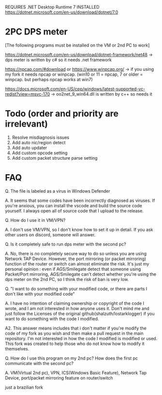 REQUIRES .NET Desktop Runtime 7 INSTALLED
https://dotnet.microsoft.com/en-us/download/dotnet/7.0

# 2PC DPS meter
[The following programs must be installed on the VM or 2nd PC to work]

https://dotnet.microsoft.com/en-us/download/dotnet-framework/net48
-> dps meter is written by c# so it needs .net framework

https://npcap.com/#download or https://www.winpcap.org/
-> if you using my fork it needs npcap or winpcap. (win10 or 11 = npcap, 7 or older = winpcap. but perhaps npcap works at win7)

https://docs.microsoft.com/en-US/cpp/windows/latest-supported-vc-redist?view=msvc-170
-> oo2net_9_win64.dll is written by c++ so needs it

# Todo (order and priority are irrelevant)
1. Resolve misdiagnosis issues
2. Add auto nic/region detect
3. Add auto updater
4. Add custom opcode setting
5. Add custom packet structure parse setting

# FAQ
Q. The file is labeled as a virus in Windows Defender

A. It seems that some codes have been incorrectly diagnosed as viruses. If you're anxious, you can install the vscode and build the source code yourself. I always open all of source code that I upload to the release.

Q. How do I use it in VM/VPN?

A. I don't use VM/VPN, so I don't know how to set it up in detail. If you ask other users on discord, someone will answer.

Q. Is it completely safe to run dps meter with the second pc?

A. No, there is no completely secure way to do so unless you are using Network TAP Device. However, the port mirroring (or packet mirroring) function of the router or switch can almost eliminate the risk.
It's just my personal opinion : even if AGS/Smilegate detect that someone using Packet/Port mirroring, AGS/Smilegate can't detect whether you're using the dps meter on the 2nd PC, so I think the risk of ban is very low.

Q. "I want to do something with your modified code, or there are parts I don't like with your modified code"

A. I have no intention of claiming ownership or copyright of the code I wrote, and I am not interested in how anyone uses it. Don't mind me and just follow the Licenses of the original github(shalzuth/lostarklogger) if you want to do something with the code I modified.

A2. This answer means includes that i don't matter if you're modify the code of my fork as you wish and then make a pull request in the main repository.
I'm not interested in how the code I modified is modified or used. This fork was created to help those who do not know how to modify it themselves.

Q. How do I use this program on my 2nd pc? How does the first pc communicate with the second pc?

A. VM(Virtual 2nd pc), VPN, ICS(Windows Basic Feature), Network Tap Device, port/packet mirroring feature on router/switch

just a brazilian fork
